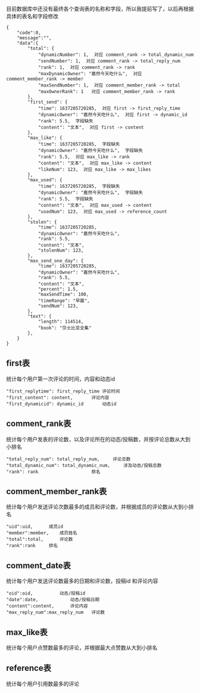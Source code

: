 目前数据库中还没有最终各个查询表的名称和字段，所以我提前写了，以后再根据具体的表名和字段修改

```
{
	"code":0,
	"message":"",
	"data":{
		"total": {
			"dynamicNumber": 1,  对应 comment_rank -> total_dynamic_num
			"sendNumber": 1,  对应 comment_rank -> total_reply_num
			"rank": 1,  对应 comment_rank -> rank
			"maxDynamicOwner": "嘉然今天吃什么",  对应 comment_member_rank -> member
			"maxSendNumber": 1,  对应 comment_member_rank -> total
			"maxOwnerRank": 1   对应 comment_member_rank -> rank
		},
		"first_send": {
			"time": 1637205720285,  对应 first -> first_reply_time
			"dynamicOwner": "嘉然今天吃什么",  对应 first -> dynamic_id
			"rank": 5.5,  字段缺失
			"content": "文本",  对应 first -> content
		},
		"max_like": {
			"time": 1637205720285,  字段缺失
			"dynamicOwner": "嘉然今天吃什么",  字段缺失
			"rank": 5.5,  对应 max_like -> rank
			"content": "文本",  对应 max_like -> content
			"likeNum": 123,  对应 max_like -> max_likes
		},
		"max_used": {
			"time": 1637205720285,  字段缺失
			"dynamicOwner": "嘉然今天吃什么",  字段缺失
			"rank": 5.5,  字段缺失
			"content": "文本",  对应 max_used -> content
			"usedNum": 123,  对应 max_used -> reference_count
		},
		"stolen": {
			"time": 1637205720285,
			"dynamicOwner": "嘉然今天吃什么",
			"rank": 5.5,
			"content": "文本",
			"stolenNum": 123,
		},
		"max_send_one_day": {
			"time": 1637205720285,
			"dynamicOwner": "嘉然今天吃什么",
			"rank": 5.5,
			"content": "文本",
			"percent": 1.5,
			"maxSendTime": 100,
			"timeRange": "早晨",
			"sendNum": 123,
		},
		"text": {
			"length": 114514,
			"book": "莎士比亚全集"
		},
	}
}
```



## first表

统计每个用户第一次评论的时间，内容和动态id

```
"first_replytime": first_reply_time	评论时间
"first_content": content,		评论内容
"first_dynamicid": dynamic_id		动态id
```

## comment_rank表

统计每个用户发表的评论数，以及评论所在的动态/投稿数，并按评论总数从大到小排名

```
"total_reply_num": total_reply_num,		评论总数
"total_dynamic_num": total_dynamic_num,		涉及动态/投稿总数
"rank": rank					排名
```

## comment_member_rank表

统计每个用户发送评论次数最多的成员和评论数，并根据成员的评论数从大到小排名

```
"uid":uid,		成员id
"member":member,	成员姓名
"total":total,		评论数
"rank":rank		排名
```

## comment_date表

统计每个用户发送评论数最多的日期和评论数，投稿id 和评论内容

```
"oid":oid, 			动态/投稿id
"date":date, 			动态/投稿日期
"content":content, 		评论内容
"max_reply_num":max_reply_num	评论数
```

## max_like表

统计每个用户点赞数最多的评论，并根据最大点赞数从大到小排名

## reference表

统计每个用户引用数最多的评论

## 